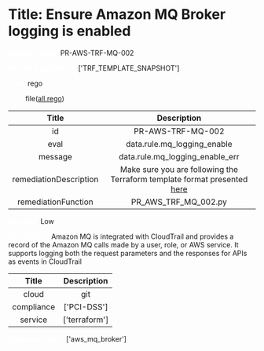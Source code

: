 



# Title: Ensure Amazon MQ Broker logging is enabled


***<font color="white">Master Test Id:</font>*** PR-AWS-TRF-MQ-002

***<font color="white">Master Snapshot Id:</font>*** ['TRF_TEMPLATE_SNAPSHOT']

***<font color="white">type:</font>*** rego

***<font color="white">rule:</font>*** file([all.rego])  
  
  
  
  

|Title|Description|
| :---: | :---: |
|id|PR-AWS-TRF-MQ-002|
|eval|data.rule.mq_logging_enable|
|message|data.rule.mq_logging_enable_err|
|remediationDescription|Make sure you are following the Terraform template format presented <a href='https://registry.terraform.io/providers/hashicorp/aws/latest/docs/resources/mq_broker' target='_blank'>here</a>|
|remediationFunction|PR_AWS_TRF_MQ_002.py|


***<font color="white">Severity:</font>*** Low

***<font color="white">Description:</font>*** Amazon MQ is integrated with CloudTrail and provides a record of the Amazon MQ calls made by a user, role, or AWS service. It supports logging both the request parameters and the responses for APIs as events in CloudTrail  
  
  

|Title|Description|
| :---: | :---: |
|cloud|git|
|compliance|['PCI-DSS']|
|service|['terraform']|


***<font color="white">Resource Types:</font>*** ['aws_mq_broker']


[all.rego]: https://github.com/prancer-io/prancer-compliance-test/tree/master/aws/terraform/all.rego
